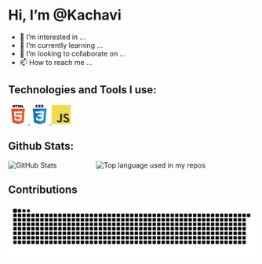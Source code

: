 # Hi, I’m @Kachavi
- 👀 I’m interested in ...
- 🌱 I’m currently learning ...
- 💞️ I’m looking to collaborate on ...
- 📫 How to reach me ...


<h2 align="left"> Technologies and Tools I use:</h2>
<p align="left">
    <a href="https://www.w3.org/html/" target="_blank"> <img src="https://raw.githubusercontent.com/devicons/devicon/master/icons/html5/html5-original-wordmark.svg" alt="html5" width="40" height="40"/> </a>
    <a href="https://www.w3schools.com/css/" target="_blank"> <img src="https://raw.githubusercontent.com/devicons/devicon/master/icons/css3/css3-original-wordmark.svg" alt="css3" width="40" height="40"/> </a>
    <a href="https://developer.mozilla.org/en-US/docs/Web/JavaScript" target="_blank"> <img src="https://raw.githubusercontent.com/devicons/devicon/master/icons/javascript/javascript-original.svg" alt="javascript" width="40" height="40"/> </a>
  

## Github Stats:
 <img align="right" width="325px" src="https://github-readme-stats.vercel.app/api/top-langs/?username=Kachavi&layout=compact&hide_title=1&card_width=300" alt="Top language used in my repos" />
<img width="500px"src="https://github-readme-stats.vercel.app/api?username=Kachavi&amp;show_icons=true" alt="GitHub Stats">

## Contributions
![snake svg](https://github.com/Kachavi/Kachavi/blob/output/github-contribution-grid-snake.svg)
